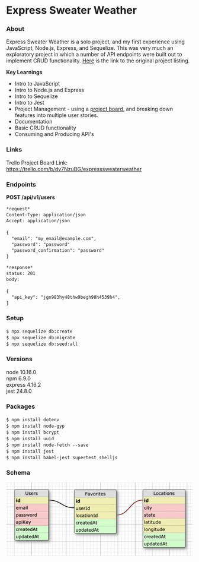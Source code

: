 # Express Sweater Weather

### About
Express Sweater Weather is a solo project, and my first experience using JavaScript, Node.js, Express, and Sequelize. This was very much an exploratory project in which a number of API endpoints were built out to implement CRUD functionality. [Here](https://backend.turing.io/module4/projects/express_sweater_weather/express_sweater_weather_spec) is the link to the original project listing.

**Key Learnings**
* Intro to JavaScript
* Intro to Node.js and Express
* Intro to Sequelize
* Intro to Jest
* Project Management - using a [project board](https://trello.com/b/dv7NzuBG/expresssweaterweather), and breaking down features into multiple user stories.
* Documentation
* Basic CRUD functionality
* Consuming and Producing API's

### Links
Trello Project Board Link: https://trello.com/b/dv7NzuBG/expresssweaterweather

### Endpoints
**POST /api/v1/users**
```
*request*
Content-Type: application/json
Accept: application/json

{
  "email": "my_email@example.com",
  "password": "password"
  "password_confirmation": "password"
}
```
```
*response*
status: 201
body:

{
  "api_key": "jgn983hy48thw9begh98h4539h4",
}
```

### Setup
`$ npx sequelize db:create`  
`$ npx sequelize db:migrate`  
`$ npx sequelize db:seed:all`  

### Versions
node 10.16.0  
npm 6.9.0  
express 4.16.2  
jest 24.8.0

### Packages
`$ npm install dotenv`  
`$ npm install node-gyp`  
`$ npm install bcrypt`   
`$ npm install uuid`  
`$ npm install node-fetch --save`  
`$ npm install jest`  
`$ npm install babel-jest supertest shelljs`  

### Schema
![schema](schema.png)
